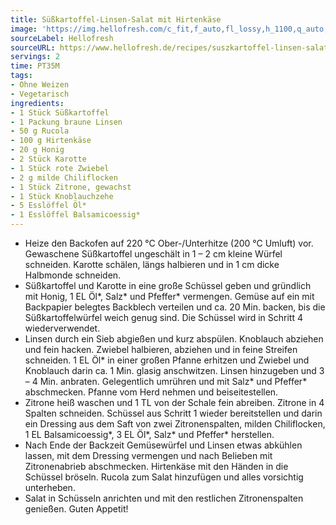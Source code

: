 ```yaml
---
title: Süßkartoffel-Linsen-Salat mit Hirtenkäse
image: 'https://img.hellofresh.com/c_fit,f_auto,fl_lossy,h_1100,q_auto,w_2600/hellofresh_s3/image/suszkartoffel-linsen-salat-mit-hirtenkase-93bbff09.jpg'
sourceLabel: Hellofresh
sourceURL: https://www.hellofresh.de/recipes/suszkartoffel-linsen-salat-mit-hirtenkase-62f0fc2ecac796421000c7e1
servings: 2
time: PT35M
tags:
- Ohne Weizen
- Vegetarisch
ingredients:
- 1 Stück Süßkartoffel
- 1 Packung braune Linsen
- 50 g Rucola
- 100 g Hirtenkäse
- 20 g Honig
- 2 Stück Karotte
- 1 Stück rote Zwiebel
- 2 g milde Chiliflocken
- 1 Stück Zitrone, gewachst
- 1 Stück Knoblauchzehe
- 5 Esslöffel Öl*
- 1 Esslöffel Balsamicoessig*
---
```


- Heize den Backofen auf 220 °C Ober-/Unterhitze (200 °C Umluft) vor.  Gewaschene Süßkartoffel ungeschält in 1 – 2 cm kleine Würfel schneiden.  Karotte schälen, längs halbieren und in 1 cm dicke Halbmonde schneiden.
- Süßkartoffel und Karotte in eine große Schüssel geben und gründlich mit Honig, 1 EL Öl\*, Salz\* und Pfeffer\* vermengen. Gemüse auf ein mit Backpapier belegtes Backblech verteilen und ca. 20 Min. backen, bis die Süßkartoffelwürfel weich genug sind.  Die Schüssel wird in Schritt 4 wiederverwendet.
- Linsen durch ein Sieb abgießen und kurz abspülen.  Knoblauch abziehen und fein hacken.  Zwiebel halbieren, abziehen und in feine Streifen schneiden. 1 EL Öl\* in einer großen Pfanne erhitzen und Zwiebel und Knoblauch darin ca. 1 Min. glasig anschwitzen. Linsen hinzugeben und 3 – 4 Min. anbraten. Gelegentlich umrühren und mit Salz\* und Pfeffer\* abschmecken. Pfanne vom Herd nehmen und beiseitestellen.
- Zitrone heiß waschen und 1 TL von der Schale fein abreiben. Zitrone in 4 Spalten schneiden.  Schüssel aus Schritt 1 wieder bereitstellen und darin ein Dressing aus dem Saft von zwei Zitronenspalten, milden Chiliflocken, 1 EL Balsamicoessig\*, 3 EL Öl\*, Salz\* und Pfeffer\* herstellen.
- Nach Ende der Backzeit Gemüsewürfel und Linsen etwas abkühlen lassen, mit dem Dressing vermengen und nach Belieben mit Zitronenabrieb abschmecken.  Hirtenkäse mit den Händen in die Schüssel bröseln.  Rucola zum Salat hinzufügen und alles vorsichtig unterheben.
- Salat in Schüsseln anrichten und mit den restlichen Zitronenspalten genießen.  Guten Appetit!
